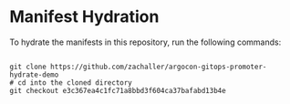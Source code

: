 
# Manifest Hydration

To hydrate the manifests in this repository, run the following commands:

```shell

git clone https://github.com/zachaller/argocon-gitops-promoter-hydrate-demo
# cd into the cloned directory
git checkout e3c367ea4c1fc71a8bbd3f604ca37bafabd13b4e
```